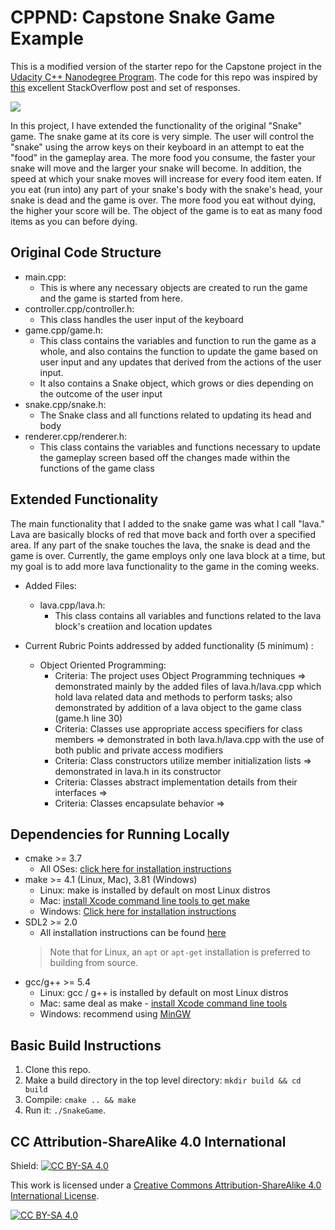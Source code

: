 # CPPND: Capstone Snake Game Example

This is a modified version of the starter repo for the Capstone project in the [Udacity C++ Nanodegree Program](https://www.udacity.com/course/c-plus-plus-nanodegree--nd213). The code for this repo was inspired by [this](https://codereview.stackexchange.com/questions/212296/snake-game-in-c-with-sdl) excellent StackOverflow post and set of responses.

<img src="snake_game.gif"/>

In this project, I have extended the functionality of the original "Snake" game. The snake game at its core is very simple. The user will control the "snake" using the arrow keys on their keyboard in an attempt to eat the "food" in the gameplay area. The more food you consume, the faster your snake will move and the larger your snake will become. In addition, the speed at which your snake moves will increase for every food item eaten. If you eat (run into) any part of your snake's body with the snake's head, your snake is dead and the game is over. The more food you eat without dying, the higher your score will be. The object of the game is to eat as many food items as you can before dying.

## Original Code Structure

* main.cpp: 
  * This is where any necessary objects are created to run the game and the game is started from here.
* controller.cpp/controller.h: 
  * This class handles the user input of the keyboard
* game.cpp/game.h: 
  * This class contains the variables and function to run the game as a whole, and also contains the function to update the game based on user input and any updates that derived from the actions of the user  input. 
  * It also contains a Snake object, which grows or dies depending on the outcome of the user input
* snake.cpp/snake.h:
  * The Snake class and all functions related to updating its head and body
* renderer.cpp/renderer.h:
  * This class contains the variables and functions necessary to update the gameplay screen based off the changes made within the functions of the game class

## Extended Functionality
The main functionality that I added to the snake game was what I call "lava." Lava are basically blocks of red that move back and forth over a specified area. If any part of the snake touches the lava, the snake is dead and the game is over. Currently, the game employs only one lava block at a time, but my goal is to add more lava functionality to the game in the coming weeks.

* Added Files:
  * lava.cpp/lava.h:
    * This class contains all variables and functions related to the lava block's creatiion and location updates

* Current Rubric Points addressed by added functionality (5 minimum) :
  * Object Oriented Programming:
    * Criteria: The project uses Object Programming techniques => demonstrated mainly by the added files of lava.h/lava.cpp which hold lava related data and methods to perform tasks; also demonstrated by addition of a lava object to the game class (game.h line 30)
    * Criteria: Classes use appropriate access specifiers for class members => demonstrated in both lava.h/lava.cpp with the use of both public and private access modifiers
    * Criteria: Class constructors utilize member initialization lists => demonstrated in lava.h in its constructor
    * Criteria: Classes abstract implementation details from their interfaces => 
    * Criteria: Classes encapsulate behavior =>


## Dependencies for Running Locally
* cmake >= 3.7
  * All OSes: [click here for installation instructions](https://cmake.org/install/)
* make >= 4.1 (Linux, Mac), 3.81 (Windows)
  * Linux: make is installed by default on most Linux distros
  * Mac: [install Xcode command line tools to get make](https://developer.apple.com/xcode/features/)
  * Windows: [Click here for installation instructions](http://gnuwin32.sourceforge.net/packages/make.htm)
* SDL2 >= 2.0
  * All installation instructions can be found [here](https://wiki.libsdl.org/Installation)
  >Note that for Linux, an `apt` or `apt-get` installation is preferred to building from source. 
* gcc/g++ >= 5.4
  * Linux: gcc / g++ is installed by default on most Linux distros
  * Mac: same deal as make - [install Xcode command line tools](https://developer.apple.com/xcode/features/)
  * Windows: recommend using [MinGW](http://www.mingw.org/)

## Basic Build Instructions

1. Clone this repo.
2. Make a build directory in the top level directory: `mkdir build && cd build`
3. Compile: `cmake .. && make`
4. Run it: `./SnakeGame`.


## CC Attribution-ShareAlike 4.0 International


Shield: [![CC BY-SA 4.0][cc-by-sa-shield]][cc-by-sa]

This work is licensed under a
[Creative Commons Attribution-ShareAlike 4.0 International License][cc-by-sa].

[![CC BY-SA 4.0][cc-by-sa-image]][cc-by-sa]

[cc-by-sa]: http://creativecommons.org/licenses/by-sa/4.0/
[cc-by-sa-image]: https://licensebuttons.net/l/by-sa/4.0/88x31.png
[cc-by-sa-shield]: https://img.shields.io/badge/License-CC%20BY--SA%204.0-lightgrey.svg
